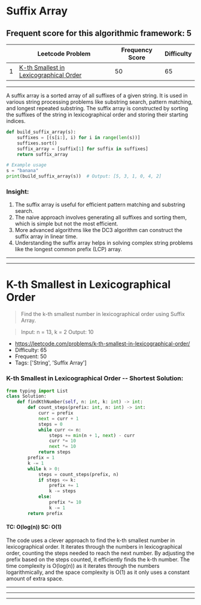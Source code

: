# Suffix Array
## Frequent score for this algorithmic framework: 5 

|     | Leetcode Problem | Frequency Score | Difficulty |
| --- | --- | --- | --- |
| 1 | [K-th Smallest in Lexicographical Order](#k-th-smallest-in-lexicographical-order) | 50 | 65 |
---
A suffix array is a sorted array of all suffixes of a given string. It is used in various string processing problems like substring search, pattern matching, and longest repeated substring. The suffix array is constructed by sorting the suffixes of the string in lexicographical order and storing their starting indices.
```python
def build_suffix_array(s):
    suffixes = [(s[i:], i) for i in range(len(s))]
    suffixes.sort()
    suffix_array = [suffix[1] for suffix in suffixes]
    return suffix_array

# Example usage
s = "banana"
print(build_suffix_array(s))  # Output: [5, 3, 1, 0, 4, 2]
```
### Insight:
1. The suffix array is useful for efficient pattern matching and substring search.
2. The naive approach involves generating all suffixes and sorting them, which is simple but not the most efficient.
3. More advanced algorithms like the DC3 algorithm can construct the suffix array in linear time.
4. Understanding the suffix array helps in solving complex string problems like the longest common prefix (LCP) array.
---
 --- 
# K-th Smallest in Lexicographical Order
>Find the k-th smallest number in lexicographical order using Suffix Array.

>Input: n = 13, k = 2
Output: 10
- https://leetcode.com/problems/k-th-smallest-in-lexicographical-order/
- Difficulty: 65
- Frequent: 50
- Tags: ['String', 'Suffix Array']

### K-th Smallest in Lexicographical Order -- Shortest Solution:
```python
from typing import List
class Solution:
    def findKthNumber(self, n: int, k: int) -> int:
        def count_steps(prefix: int, n: int) -> int:
            curr = prefix
            next = curr + 1
            steps = 0
            while curr <= n:
                steps += min(n + 1, next) - curr
                curr *= 10
                next *= 10
            return steps
        prefix = 1
        k -= 1
        while k > 0:
            steps = count_steps(prefix, n)
            if steps <= k:
                prefix += 1
                k -= steps
            else:
                prefix *= 10
                k -= 1
        return prefix
```
#### TC: O(log(n)) **SC:** O(1)

The code uses a clever approach to find the k-th smallest number in lexicographical order. It
iterates through the numbers in lexicographical order, counting the steps needed to reach the next
number. By adjusting the prefix based on the steps counted, it efficiently finds the k-th number.
The time complexity is O(log(n)) as it iterates through the numbers logarithmically, and the space
complexity is O(1) as it only uses a constant amount of extra space.

---
---
---